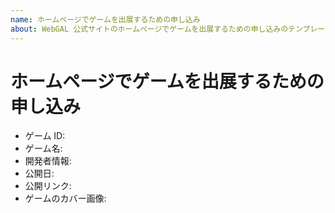 ```yaml
---
name: ホームページでゲームを出展するための申し込み
about: WebGAL 公式サイトのホームページでゲームを出展するための申し込みのテンプレート
---
```


# ホームページでゲームを出展するための申し込み

- ゲーム ID: 
- ゲーム名: 
- 開発者情報: 
- 公開日: 
- 公開リンク: 
- ゲームのカバー画像: 